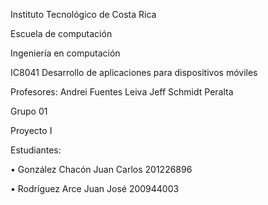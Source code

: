 
Instituto Tecnológico de Costa Rica

Escuela de computación

Ingeniería en computación

IC8041 Desarrollo de aplicaciones para dispositivos móviles

Profesores:
Andrei Fuentes Leiva
Jeff Schmidt Peralta

Grupo 01

Proyecto I

Estudiantes: 

•	González Chacón Juan Carlos 			201226896

•	Rodríguez Arce  Juan José				  200944003





